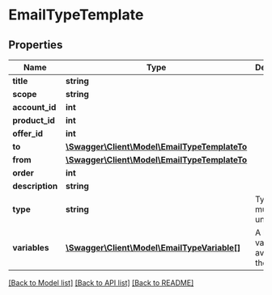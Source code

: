 # EmailTypeTemplate

## Properties
Name | Type | Description | Notes
------------ | ------------- | ------------- | -------------
**title** | **string** |  | [optional] 
**scope** | **string** |  | [optional] 
**account_id** | **int** |  | [optional] 
**product_id** | **int** |  | [optional] 
**offer_id** | **int** |  | [optional] 
**to** | [**\Swagger\Client\Model\EmailTypeTemplateTo**](EmailTypeTemplateTo.md) |  | [optional] 
**from** | [**\Swagger\Client\Model\EmailTypeTemplateTo**](EmailTypeTemplateTo.md) |  | [optional] 
**order** | **int** |  | [optional] 
**description** | **string** |  | [optional] 
**type** | **string** | Type name must be unique | [optional] 
**variables** | [**\Swagger\Client\Model\EmailTypeVariable[]**](EmailTypeVariable.md) | A list of variables avaiable for the type | [optional] 

[[Back to Model list]](../README.md#documentation-for-models) [[Back to API list]](../README.md#documentation-for-api-endpoints) [[Back to README]](../README.md)


